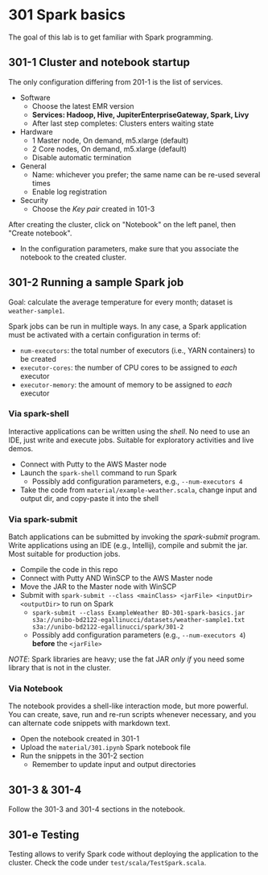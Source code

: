 # 301 Spark basics

The goal of this lab is to get familiar with Spark programming.

## 301-1 Cluster and notebook startup

The only configuration differing from 201-1 is the list of services.

- Software
    - Choose the latest EMR version
    - **Services: Hadoop, Hive, JupiterEnterpriseGateway, Spark, Livy**
    - After last step completes: Clusters enters waiting state
- Hardware
    - 1 Master node, On demand, m5.xlarge (default)
    - 2 Core nodes, On demand, m5.xlarge (default)
    - Disable automatic termination
- General
    - Name: whichever you prefer; the same name can be re-used several times
    - Enable log registration
- Security
    - Choose the *Key pair* created in 101-3
    
After creating the cluster, click on "Notebook" on the left panel, then "Create notebook".
- In the configuration parameters, make sure that you associate the notebook to the created cluster.     

## 301-2 Running a sample Spark job

Goal: calculate the average temperature for every month; dataset is ```weather-sample1```.

Spark jobs can be run in multiple ways. 
In any case, a Spark application must be activated
with a certain configuration in terms of:

- ```num-executors```: the total number of executors (i.e., YARN containers) to be created
- ```executor-cores```: the number of CPU cores to be assigned to *each* executor
- ```executor-memory```: the amount of memory to be assigned to *each* executor

### Via spark-shell

Interactive applications can be written using the *shell*. 
No need to use an IDE, just write and execute jobs. 
Suitable for exploratory activities and live demos.

- Connect with Putty to the AWS Master node
- Launch the ```spark-shell``` command to run Spark
    - Possibly add configuration parameters, 
    e.g., ```--num-executors 4```
- Take the code from ```material/example-weather.scala```,
change input and output dir, and copy-paste it into the shell

### Via spark-submit

Batch applications can be submitted by invoking the *spark-submit* program. 
Write applications using an IDE (e.g., Intellij), compile and submit the jar. 
Most suitable for production jobs.

- Compile the code in this repo
- Connect with Putty AND WinSCP to the AWS Master node
- Move the JAR to the Master node with WinSCP
- Submit with ```spark-submit --class <mainClass> <jarFile> <inputDir> <outputDir>``` to run on Spark
    - ```spark-submit --class ExampleWeather BD-301-spark-basics.jar s3a://unibo-bd2122-egallinucci/datasets/weather-sample1.txt s3a://unibo-bd2122-egallinucci/spark/301-2```
    - Possibly add configuration parameters (e.g., ```--num-executors 4```) **before** the ```<jarFile>```
    

*NOTE*: Spark libraries are heavy; use the fat JAR *only if* you need some library that is not in the cluster.

### Via Notebook

The notebook provides a shell-like interaction mode, but more powerful. 
You can create, save, run and re-run scripts whenever necessary,
 and you can alternate code snippets with markdown text.

- Open the notebook created in 301-1
- Upload the ```material/301.ipynb``` Spark notebook file
- Run the snippets in the 301-2 section
  - Remember to update input and output directories

## 301-3 & 301-4

Follow the 301-3 and 301-4 sections in the notebook.
<!--
Launch the Spark shell and load the ```capra``` and ```divinacommedia``` datasets.

```
val rddCapra = sc.textFile("hdfs:/bigdata/dataset/capra/capra.txt")
val rddDC = sc.textFile("hdfs:/bigdata/dataset/divinacommedia")
```

Try the following actions:
- Show their content (```collect```)
- Count their rows (```count```)
- Split phrases into words (```map``` or ```flatMap```; what’s the difference?)
- Check the results (remember: evaluation is lazy)

## 301-3 From MapReduce to Spark

Reproduce on Spark the exercises done on Hadoop MapReduce on the capra and divinacommedia datasets.

- Jobs:
  - Count the number of occurrences of each word
    - Result: (sopra, 1), (la, 4), …
  - Count the number of occurrences of words of given lengths
    - Result: (2, 4), (5, 8)
  - Count the average length of words given their first letter (hint: check the example in 301-1)
    - Result: (s, 5), (l, 2), …
  - Return the inverted index of words
    - Result: (sopra, (0)), (la, (0, 1)), …
- How does Spark compare with respect to MapReduce? (performance, ease of use)
- How is the output sorted? How can you sort by value?
-->

## 301-e Testing

Testing allows to verify Spark code without 
deploying the application to the cluster.
Check the code under ```test/scala/TestSpark.scala```.
